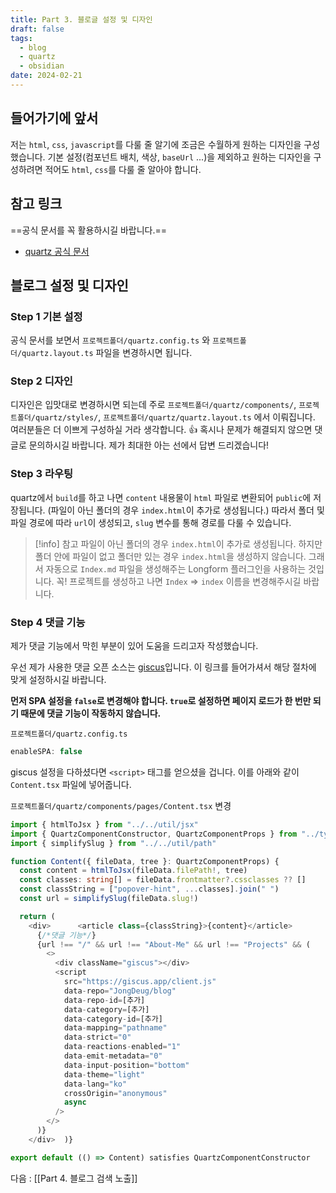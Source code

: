 ```yaml
---
title: Part 3. 블로글 설정 및 디자인
draft: false
tags:
  - blog
  - quartz
  - obsidian
date: 2024-02-21
---
```


## 들어가기에 앞서

저는 `html`, `css`, `javascript`를 다룰 줄 알기에 조금은 수월하게 원하는 디자인을 구성했습니다. 기본 설정(컴포넌트 배치, 색상, `baseUrl` ...)을 제외하고 원하는 디자인을 구성하려면 적어도 `html`, `css`를 다룰 줄 알아야 합니다.

## 참고 링크

==공식 문서를 꼭 활용하시길 바랍니다.==

- [quartz 공식 문서](https://quartz.jzhao.xyz/)

## 블로그 설정 및 디자인

### Step 1 기본 설정

공식 문서를 보면서 `프로젝트폴더/quartz.config.ts` 와 `프로젝트폴더/quartz.layout.ts` 파일을 변경하시면 됩니다.

### Step 2 디자인

디자인은 입맛대로 변경하시면 되는데 주로 `프로젝트폴더/quartz/components/`, `프로젝트폴더/quartz/styles/`, `프로젝트폴더/quartz/quartz.layout.ts` 에서 이뤄집니다. 여러분들은 더 이쁘게 구성하실 거라 생각합니다. 👍 혹시나 문제가 해결되지 않으면 댓글로 문의하시길 바랍니다. 제가 최대한 아는 선에서 답변 드리겠습니다!

### Step 3 라우팅

quartz에서 `build`를 하고 나면 `content` 내용물이 `html` 파일로 변환되어 `public`에 저장됩니다. (파일이 아닌 폴더의 경우 `index.html`이 추가로 생성됩니다.) 따라서 폴더 및 파일 경로에 따라 `url`이 생성되고, `slug` 변수를 통해 경로를 다룰 수 있습니다.

> [!info] 참고
> 파일이 아닌 폴더의 경우 `index.html`이 추가로 생성됩니다. 하지만 폴더 안에 파일이 없고 폴더만 있는 경우 `index.html`을 생성하지 않습니다. 그래서 자동으로 `Index.md` 파일을 생성해주는 Longform 플러그인을 사용하는 것입니다. 꼭! 프로젝트를 생성하고 나면 `Index` => `index` 이름을 변경해주시길 바랍니다.

### Step 4 댓글 기능

제가 댓글 기능에서 막힌 부분이 있어 도움을 드리고자 작성했습니다.

우선 제가 사용한 댓글 오픈 소스는 [giscus](https://giscus.app/ko)입니다. 이 링크를 들어가셔서 해당 절차에 맞게 설정하시길 바랍니다.

**먼저 SPA 설정을 `false`로 변경해야 합니다. `true`로 설정하면 페이지 로드가 한 번만 되기 때문에 댓글 기능이 작동하지 않습니다.**

`프로젝트폴더/quartz.config.ts`

```javascript
enableSPA: false
```

giscus 설정을 다하셨다면 `<script>` 태그를 얻으셨을 겁니다. 이를 아래와 같이 `Content.tsx` 파일에 넣어줍니다.

`프로젝트폴더/quartz/components/pages/Content.tsx` 변경

```typescript
import { htmlToJsx } from "../../util/jsx"
import { QuartzComponentConstructor, QuartzComponentProps } from "../types"
import { simplifySlug } from "../../util/path"

function Content({ fileData, tree }: QuartzComponentProps) {
  const content = htmlToJsx(fileData.filePath!, tree)
  const classes: string[] = fileData.frontmatter?.cssclasses ?? []
  const classString = ["popover-hint", ...classes].join(" ")
  const url = simplifySlug(fileData.slug!)

  return (
    <div>      <article class={classString}>{content}</article>
      {/*댓글 기능*/}
      {url !== "/" && url !== "About-Me" && url !== "Projects" && (
        <>
          <div className="giscus"></div>
          <script
	        src="https://giscus.app/client.js"
            data-repo="JongDeug/blog"
            data-repo-id=[추가]
            data-category=[추가]
            data-category-id=[추가]
            data-mapping="pathname"
            data-strict="0"
            data-reactions-enabled="1"
            data-emit-metadata="0"
            data-input-position="bottom"
            data-theme="light"
            data-lang="ko"
            crossOrigin="anonymous"
            async
          />
        </>
      )}
    </div>  )}

export default (() => Content) satisfies QuartzComponentConstructor
```

다음 : [[Part 4. 블로그 검색 노출]]
